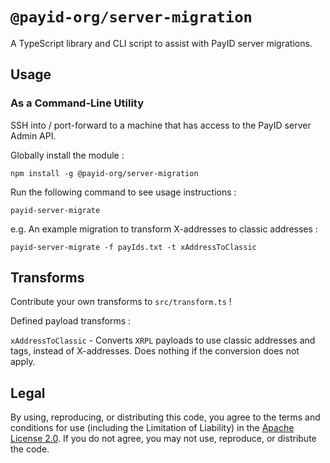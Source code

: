 # `@payid-org/server-migration`

A TypeScript library and CLI script to assist with PayID server migrations.

## Usage

### As a Command-Line Utility

SSH into / port-forward to a machine that has access to the PayID server Admin API.

Globally install the module :

`npm install -g @payid-org/server-migration`

Run the following command to see usage instructions :

`payid-server-migrate`

e.g. An example migration to transform X-addresses to classic addresses :

`payid-server-migrate -f payIds.txt -t xAddressToClassic`

## Transforms

Contribute your own transforms to `src/transform.ts` !

Defined payload transforms :

`xAddressToClassic` - Converts `XRPL` payloads to use classic addresses and tags, instead of X-addresses. Does nothing if the conversion does not apply.

## Legal

By using, reproducing, or distributing this code, you agree to the terms and conditions for use (including the Limitation of Liability) in the [Apache License 2.0](https://github.com/payid-org/metrics/blob/master/LICENSE). If you do not agree, you may not use, reproduce, or distribute the code.
